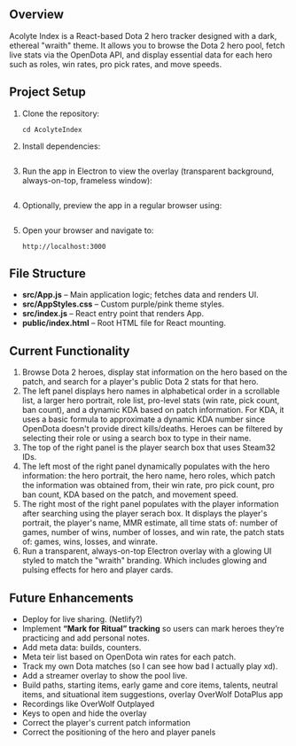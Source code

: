 ## Overview
Acolyte Index is a React-based Dota 2 hero tracker designed with a dark, ethereal "wraith" theme. It allows you to browse the Dota 2 hero pool, fetch live stats via the OpenDota API, and display essential data for each hero such as roles, win rates, pro pick rates, and move speeds.

## Project Setup
1. Clone the repository:
   ```git clone https://github.com/musedwraith/AcolyteIndex
   cd AcolyteIndex
   ```
2. Install dependencies:
   ```npm install
   ```
3. Run the app in Electron to view the overlay (transparent background, always-on-top, frameless window):
   ```npm run electron-start
   ```
4. Optionally, preview the app in a regular browser using:
   ```npm start
   ```
5. Open your browser and navigate to:
   ```
   http://localhost:3000
   ```

## File Structure
- **src/App.js** – Main application logic; fetches data and renders UI.
- **src/AppStyles.css** – Custom purple/pink theme styles.
- **src/index.js** – React entry point that renders App.
- **public/index.html** – Root HTML file for React mounting.

## Current Functionality
1. Browse Dota 2 heroes, display stat information on the hero based on the patch, and search for a player's public Dota 2 stats for that hero.
2. The left panel displays hero names in alphabetical order in a scrollable list, a larger hero portrait, role list, pro-level stats (win rate, pick count, ban count), and a dynamic KDA based on patch information. For KDA, it uses a basic formula to approximate a dynamic KDA number since OpenDota doesn't provide direct kills/deaths. Heroes can be filtered by selecting their role or using a search box to type in their name.
3. The top of the right panel is the player search box that uses Steam32 IDs.
4. The left most of the right panel dynamically populates with the hero information: the hero portrait, the hero name, hero roles, which patch the information was obtained from, their win rate, pro pick count, pro ban count, KDA based on the patch, and movement speed.
5. The right most of the right panel populates with the player information after searching using the player serach box. It displays the player's portrait, the player's name, MMR estimate, all time stats of: number of games, number of wins, number of losses, and win rate, the patch stats of: games, wins, losses, and winrate.
6. Run a transparent, always-on-top Electron overlay with a glowing UI styled to match the "wraith" branding. Which includes glowing and pulsing effects for hero and player cards.

## Future Enhancements
- Deploy for live sharing. (Netlify?)
- Implement **“Mark for Ritual” tracking** so users can mark heroes they’re practicing and add personal notes.
- Add meta data: builds, counters.
- Meta teir list based on OpenDota win rates for each patch.
- Track my own Dota matches (so I can see how bad I actually play xd).
- Add a streamer overlay to show the pool live.
- Build paths, starting items, early game and core items, talents, neutral items, and situational item suggestions, overlay OverWolf DotaPlus app
- Recordings like OverWolf Outplayed
- Keys to open and hide the overlay
- Correct the player's current patch information
- Correct the positioning of the hero and player panels